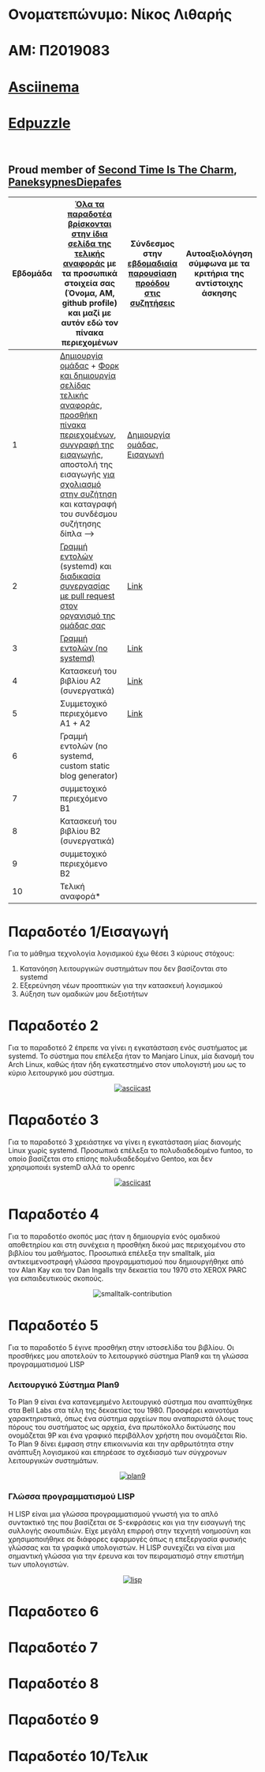 # Ονοματεπώνυμο: Νίκος Λιθαρής
# ΑΜ: Π2019083
# [Asciinema](https://asciinema.org/~P2019083)
# [Edpuzzle](https://edpuzzle.com/classes/63398b5f9fadbe4119d673a5)
<br>

## Proud member of [Second Time Is The Charm](https://github.com/Second-Time-is-the-Charm), [PaneksypnesDiepafes](https://github.com/PaneksypnesDiepafes) <br>

| Εβδομάδα | [Όλα τα παραδοτέα βρίσκονται στην ίδια σελίδα της τελικής αναφοράς](https://epidrome.github.io/teaching/deliverables/) με τα προσωπικά στοιχεία σας (Όνομα, ΑΜ, github profile) και μαζί με αυτόν εδώ τον πίνακα περιεχομένων | Σύνδεσμος στην [εβδομαδιαία παρουσίαση προόδου στις συζητήσεις](https://github.com/courses-ionio/help/discussions/categories/show-and-tell) | Αυτοαξιολόγηση σύμφωνα με τα κριτήρια της αντίστοιχης άσκησης |
| --- | --- | --- | --- |
| 1 | [Δημιουργία ομάδας](https://epidrome.github.io/teaching/team/) + [Φορκ και δημιουργία σελίδας τελικής αναφοράς](https://epidrome.github.io/teaching/guide/), [προσθήκη πίνακα περιεχομένων](https://raw.githubusercontent.com/courses-ionio/sw/master/README.md), [συγγραφή της εισαγωγής](https://epidrome.github.io/teaching/intro/), αποστολή της εισαγωγής [για σχολιασμό στην συζήτηση](https://github.com/courses-ionio/sw/discussions/categories/show-and-tell) και καταγραφή του συνδέσμου συζήτησης δίπλα --> | [Δημιουργία ομάδας](https://github.com/courses-ionio/sw/discussions/1133#discussioncomment-4949871), [Εισαγωγή](https://github.com/courses-ionio/sw/discussions/1154) | |
| 2 | [Γραμμή εντολών](https://epidrome.github.io/teaching/cli) (systemd) και [διαδικασία συνεργασίας με pull request στον οργανισμό της ομάδας σας](https://epidrome.github.io/teaching/team) | [Link](https://github.com/courses-ionio/sw/discussions/1246) | |
| 3 | [Γραμμή εντολών (no systemd)](#Παραδοτ) | [Link](https://github.com/courses-ionio/sw/discussions/1309) | |
| 4 | Κατασκευή του βιβλίου Α2 (συνεργατικά) | [Link](https://github.com/courses-ionio/sw/discussions/1382) | |
| 5 | Συμμετοχικό περιεχόμενο A1 + A2 | [Link](https://github.com/courses-ionio/sw/discussions/1414)  | |
| 6 | Γραμμή εντολών (no systemd, custom static blog generator) | | |
| 7 | συμμετοχικό περιεχόμενο B1 | | |
| 8 | Κατασκευή του βιβλίου Β2 (συνεργατικά) | | |
| 9 | συμμετοχικό περιεχόμενο B2 | | |
| 10 | Τελική αναφορά* | | |


# Παραδοτέο 1/Εισαγωγή
Για το μάθημα τεχνολογία λογισμικού έχω θέσει 3 κύριους στόχους:
1. Κατανόηση λειτουργικών συστημάτων που δεν βασίζονται στο systemd
2. Εξερεύνηση νέων προοπτικών για την κατασκευή λογισμικού
3. Αύξηση των ομαδικών μου δεξιοτήτων

# Παραδοτέο 2
Για το παραδοτεό 2 έπρεπε να γίνει η εγκατάσταση ενός συστήματος με systemd. Το σύστημα που επέλεξα ήταν το Manjaro Linux, μία διανομή του Arch Linux, καθώς ήταν ήδη εγκατεστημένο στον υπολογιστή μου ως το κύριο λειτουργικό μου σύστημα.

<div align="center"

[![asciicast](https://asciinema.org/a/lKN62uXwkM7hpi4bWf3c3IhDH.svg)](https://asciinema.org/a/lKN62uXwkM7hpi4bWf3c3IhDH)

</div>

# Παραδοτέο 3
Για το παραδοτεό 3 χρειάστηκε να γίνει η εγκατάσταση μίας διανομής Linux χωρίς systemd. Προσωπικά επέλεξα το πολυδιαδεδομένο funtoo, το οποίο βασίζεται στο επίσης πολυδιαδεδομένο Gentoo, και δεν χρησιμοποιέι systemD αλλά το openrc

<div align="center">

[![asciicast](https://asciinema.org/a/eNQs4mDkw8D1OCzHIy4WxzVFV.svg)](https://asciinema.org/a/eNQs4mDkw8D1OCzHIy4WxzVFV)

</div>

# Παραδοτέο 4
Για το παραδοτέο σκοπός μας ήταν η δημιουργία ενός ομαδικού αποθετηρίου και στη συνέχεια η προσθήκη δικού μας περιεχομένου στο βιβλίου του μαθήματος. Προσωπικά επέλεξα την smalltalk, μία αντικειμενοστραφή γλώσσα προγραμματισμού που δημιουργήθηκε από τον Alan Kay και τον Dan Ingalls την δεκαετία του 1970 στο XEROX PARC για εκπαιδευτικούς σκοπούς.

<div align="center">

![smalltalk-contribution](https://user-images.githubusercontent.com/77148351/224547346-4cd9359d-c8de-4d79-892b-4003f9ffca00.png)

</div>

# Παραδοτέο 5
Για το παραδοτέο 5 έγινε προσθήκη στην ιστοσελίδα του βιβλίου. Οι προσθήκες μου αποτελούν το λειτουργικό σύστημα Plan9 και τη γλώσσα προγραμματισμού LISP



### Λειτουργικό Σύστημα Plan9
 
Το Plan 9 είναι ένα κατανεμημένο λειτουργικό σύστημα που αναπτύχθηκε στα Bell Labs στα τέλη της δεκαετίας του 1980. Προσφέρει καινοτόμα χαρακτηριστικά, όπως ένα σύστημα αρχείων που αναπαριστά όλους τους πόρους του συστήματος ως αρχεία, ένα πρωτόκολλο δικτύωσης που ονομάζεται 9P και ένα γραφικό περιβάλλον χρήστη που ονομάζεται Rio. Το Plan 9 δίνει έμφαση στην επικοινωνία και την αρθρωτότητα στην ανάπτυξη λογισμικού και επηρέασε το σχεδιασμό των σύγχρονων λειτουργικών συστημάτων.

<div align="center"

[![plan9](https://user-images.githubusercontent.com/77148351/226174170-f51ab7fa-d0d2-4024-b5d0-5ce6e5e7f4d7.png)](https://p19lith-pibook.netlify.app/gallery/plan9/)

</div>

### Γλώσσα προγραμματισμού LISP

Η LISP είναι μια γλώσσα προγραμματισμού γνωστή για το απλό συντακτικό της που βασίζεται σε S-εκφράσεις και για την εισαγωγή της συλλογής σκουπιδιών. Είχε μεγάλη επιρροή στην τεχνητή νοημοσύνη και χρησιμοποιήθηκε σε διάφορες εφαρμογές όπως η επεξεργασία φυσικής γλώσσας και τα γραφικά υπολογιστών. Η LISP συνεχίζει να είναι μια σημαντική γλώσσα για την έρευνα και τον πειραματισμό στην επιστήμη των υπολογιστών.

<div align="center"

[![lisp](https://user-images.githubusercontent.com/77148351/226174318-bbbf0849-6178-4bb9-b6fa-3fe9f8e2d39b.png)](https://p19lith-pibook.netlify.app/gallery/lisp/)

</div>

# Παραδοτεο 6
# Παραδοτέο 7
# Παραδοτέο 8
# Παραδοτέο 9
# Παραδοτέο 10/Τελικ
